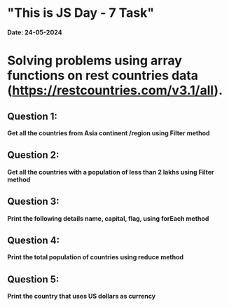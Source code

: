 # "This is JS Day - 7 Task"
**Date: 24-05-2024**

# Solving problems using array functions on rest countries data (https://restcountries.com/v3.1/all).

## Question 1:
**Get all the countries from Asia continent /region using Filter method**

## Question 2:
**Get all the countries with a population of less than 2 lakhs using Filter method**

## Question 3:
**Print the following details name, capital, flag, using forEach method**

## Question 4:
**Print the total population of countries using reduce method**

## Question 5:
**Print the country that uses US dollars as currency**
